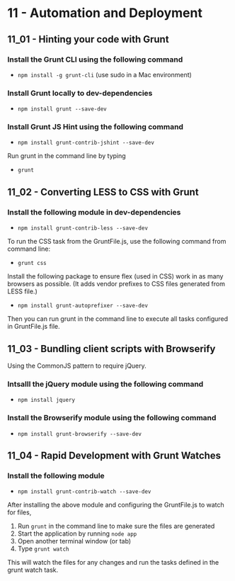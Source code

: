 11 - Automation and Deployment
===============================

11_01 - Hinting your code with Grunt
-------------------------------------

### Install the Grunt CLI using the following command
* `npm install -g grunt-cli` (use sudo in a Mac environment)

### Install Grunt locally to dev-dependencies
* `npm install grunt --save-dev`

### Install Grunt JS Hint using the following command
* `npm install grunt-contrib-jshint --save-dev`

Run grunt in the command line by typing 
* `grunt`

11_02 - Converting LESS to CSS with Grunt
-----------------------------------------

### Install the following module in dev-dependencies
* `npm install grunt-contrib-less --save-dev`

To run the CSS task from the GruntFile.js, use the following command from command line:
* `grunt css`

Install the following package to ensure flex (used in CSS) work in as many browsers as possible. (It adds vendor prefixes to CSS files generated from LESS file.)
* `npm install grunt-autoprefixer --save-dev`

Then you can run grunt in the command line to execute all tasks configured in GruntFile.js file. 

11_03 - Bundling client scripts with Browserify
------------------------------------------------
Using the CommonJS pattern to require jQuery. 

### Intsalll the jQuery module using the following command

* `npm install jquery`

### Install the Browserify module using the following command

* `npm install grunt-browserify --save-dev` 

11_04 - Rapid Development with Grunt Watches
---------------------------------------------

### Install the following module

* `npm install grunt-contrib-watch --save-dev`

After installing the above module and configuring the GruntFile.js to watch for files, 

1. Run `grunt` in the command line to make sure the files are generated
2. Start the application by running `node app`
3. Open another terminal window (or tab)
4. Type `grunt watch`

This will watch the files for any changes and run the tasks defined in the grunt watch task. 